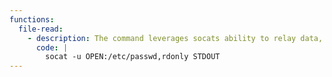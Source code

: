 ```yaml
---
functions:
  file-read:
    - description: The command leverages socats ability to relay data, reading arbitary file by opening it in read-only mode.
      code: |
        socat -u OPEN:/etc/passwd,rdonly STDOUT
---
```

